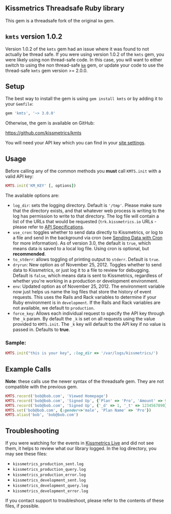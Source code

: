 ## Kissmetrics Threadsafe Ruby library

This gem is a threadsafe fork of the original `km` gem.

## `kmts` version 1.0.2

Version 1.0.2 of the `kmts` gem had an issue where it was found to not actually be thread safe. If you were using version 1.0.2 of the `kmts` gem, you were likely using non thread-safe code. In this case, you will want to either switch to using the non thread-safe [`km`](https://github.com/kissmetrics/km) gem, or update your code to use the thread-safe `kmts` gem version >= 2.0.0.

## Setup

The best way to install the gem is using `gem install kmts` or by adding it to your `Gemfile`:

```ruby
gem 'kmts', '~> 3.0.0'
```

Otherwise, the gem is available on GitHub:

https://github.com/kissmetrics/kmts

You will need your API key which you can find in your [site settings](https://support.kissmetrics.io/docs/product-settings).

## Usage

Before calling any of the common methods you **must** call `KMTS.init` with a valid API key:

```ruby
KMTS.init('KM_KEY' [, options])
```

The available options are:

* `log_dir`: sets the logging directory. Default is `'/tmp'`. Please make sure that the directory exists, and that whatever web process is writing to the log has permission to write to that directory. The log file will contain a list of the URLs that would be requested (`trk.kissmetrics.io` URLs - please refer to [API Specifications](https://support.kissmetrics.io/reference#api-specifications-1).
* `use_cron`: toggles whether to send data directly to Kissmetrics, or log to a file and send in the background via cron (see [Sending Data with Cron](http://support.kissmetrics.com/apis/cron) for more information). As of version 3.0, the default is `true`, which means data is saved to a local log file. Using cron is optional, but **recommended**.
* `to_stderr`: allows toggling of printing output to `stderr`. Default is `true`.
* `dryrun`: New option as of November 25, 2012. Toggles whether to send data to Kissmetrics, or just log it to a file to review for debugging. Default is `false`, which means data is sent to Kissmetrics, regardless of whether you're working in a production or development environment.
* `env`: Updated option as of November 25, 2012. The environment variable now just helps us name the log files that store the history of event requests. This uses the Rails and Rack variables to determine if your Ruby environment is in `development`. If the Rails and Rack variables are not available, we default to `production`.
* `force_key`: Allows each individual request to specify the API key through the `_k` param. By default the `_k` is set on all requests using the value provided to `KMTS.init`. The `_k` key will default to the API key if no value is passed in. Defaults to **true**.

### Sample:

```ruby
KMTS.init("this is your key", :log_dir => '/var/logs/kissmetrics/')
```

## Example Calls

**Note**: these calls use the newer syntax of the threadsafe gem. They are not compatible with the previous gem.

```ruby
KMTS.record('bob@bob.com', 'Viewed Homepage')
KMTS.record('bob@bob.com', 'Signed Up', {'Plan' => 'Pro', 'Amount' => 99.95})
KMTS.record('bob@bob.com', 'Signed Up', {'_d' => 1, '_t' => 1234567890})
KMTS.set('bob@bob.com', {:gender=>'male', 'Plan Name' => 'Pro'})
KMTS.alias('bob', 'bob@bob.com')
```

## Troubleshooting

If you were watching for the events in [Kissmetrics Live](https://support.kissmetrics.io/docs/live-1) and did not see them, it helps to review what our library logged. In the log directory, you may see these files:

* `kissmetrics_production_sent.log`
* `kissmetrics_production_query.log`
* `kissmetrics_production_error.log`
* `kissmetrics_development_sent.log`
* `kissmetrics_development_query.log`
* `kissmetrics_development_error.log`

If you contact support to troubleshoot, please refer to the contents of these files, if possible.
